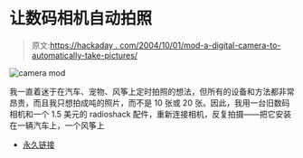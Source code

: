 # 让数码相机自动拍照

> 原文:[https://hackaday . com/2004/10/01/mod-a-digital-camera-to-automatically-take-pictures/](https://hackaday.com/2004/10/01/mod-a-digital-camera-to-automatically-take-pictures/)

![camera mod](../Images/3213724084a07a1485a8c66a4d2decd1.png)

我一直着迷于在汽车、宠物、风筝上定时拍照的想法，但所有的设备和方法都非常昂贵，而且我只想拍成吨的照片，而不是 10 张或 20 张。因此，我用一台旧数码相机和一个 1.5 美元的 radioshack 配件，重新连接相机，反复拍摄——把它安装在一辆汽车上，一个风筝上

*   [永久链接](http://digitalcameras.engadget.com/entry/1757766119821744/)